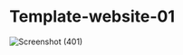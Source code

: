 # Template-website-01
![Screenshot (401)](https://user-images.githubusercontent.com/76665270/112064021-5e07c700-8b73-11eb-9a09-92db2d250aa7.png)
